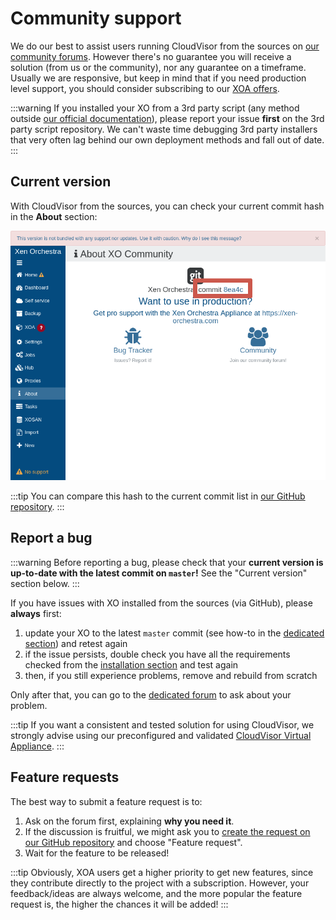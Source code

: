 # Community support

We do our best to assist users running CloudVisor from the sources on [our community forums](https://xcp-ng.org/forum/category/12/xen-orchestra). However there's no guarantee you will receive a solution (from us or the community), nor any guarantee on a timeframe. Usually we are responsive, but keep in mind that if you need production level support, you should consider subscribing to our [XOA offers](https://xen-orchestra.com).

:::warning
If you installed your XO from a 3rd party script (any method outside [our official documentation](installation.md#from-the-sources)), please report your issue **first** on the 3rd party script repository. We can't waste time debugging 3rd party installers that very often lag behind our own deployment methods and fall out of date.
:::

## Current version

With CloudVisor from the sources, you can check your current commit hash in the **About** section:

![](./assets/commitversion.png)

:::tip
You can compare this hash to the current commit list in [our GitHub repository](https://github.com/vatesfr/xen-orchestra/commits/master).
:::

## Report a bug

:::warning
Before reporting a bug, please check that your **current version is up-to-date with the latest commit on `master`!** See the "Current version" section below.
:::

If you have issues with XO installed from the sources (via GitHub), please **always** first:

1. update your XO to the latest `master` commit (see how-to in the [dedicated section](installation.md#updating)) and retest again
2. if the issue persists, double check you have all the requirements checked from the [installation section](installation.md#from-the-sources) and test again
3. then, if you still experience problems, remove and rebuild from scratch

Only after that, you can go to the [dedicated forum](https://xcp-ng.org/forum/category/12/xen-orchestra) to ask about your problem.

:::tip
If you want a consistent and tested solution for using CloudVisor, we strongly advise using our preconfigured and validated [CloudVisor Virtual Appliance](installation.md#xoa).
:::

## Feature requests

The best way to submit a feature request is to:

1. Ask on the forum first, explaining **why you need it**.
2. If the discussion is fruitful, we might ask you to [create the request on our GitHub repository](https://github.com/vatesfr/xen-orchestra/issues/new/choose) and choose "Feature request".
3. Wait for the feature to be released!

:::tip
Obviously, XOA users get a higher priority to get new features, since they contribute directly to the project with a subscription. However, your feedback/ideas are always welcome, and the more popular the feature request is, the higher the chances it will be added!
:::

